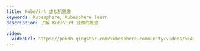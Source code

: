 ```yaml
---
title: KubeVirt 虚拟机镜像
keywords: Kubesphere, Kubesphere learn
description: 了解 KubeVirt 镜像的概念

video:
  videoUrl: https://pek3b.qingstor.com/kubesphere-community/videos/%E4%BA%91%E5%8E%9F%E7%94%9F%E5%AE%9E%E6%88%98/%E7%AC%AC%E4%BA%8C%E6%9C%9F/63%E3%80%81KubeVirt%20%E8%99%9A%E6%8B%9F%E6%9C%BA%E8%B4%9F%E8%BD%BD%E7%AE%A1%E7%90%86-KubeVirt%20%E8%99%9A%E6%8B%9F%E6%9C%BA%E9%95%9C%E5%83%8F.mp4
---
```

